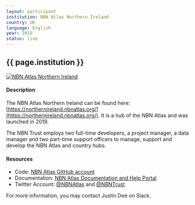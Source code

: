 ```yaml
---
layout: participant
institution: NBN Atlas Northern Ireland
country: UK
language: English
year: 2019
status: live
---
```


## {{ page.institution }}

[![NBN Atlas Northern Ireland](../assets/img/participants/nbnatlas-northern-ireland.png)](https://northernireland.nbnatlas.org/)

#### Description 
The NBN Atlas Northern Ireland can be found here: [https://northernireland.nbnatlas.org/](https://northernireland.nbnatlas.org/). It is a hub of the NBN Atlas and was launched in 2019.

The NBN Trust employs two full-time developers, a project manager, a data manager and two part-time support officers to manage, support and develop the NBN Atlas and country hubs.


#### Resources

- Code: [NBN Atlas GitHub account](https://github.com/nbnuk)
- Documentation: [NBN Atlas Documentation and Help Portal](https://docs.nbnatlas.org/)
- Twitter Account: [@NBNAtlas](https://twitter.com/NBNAtlas) and [@NBNTrust](https://twitter.com/NBNTrust)



For more information, you may contact Justin Dee on Slack.
